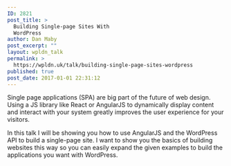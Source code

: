 ```yaml
---
ID: 2821
post_title: >
  Building Single-page Sites With
  WordPress
author: Dan Maby
post_excerpt: ""
layout: wpldn_talk
permalink: >
  https://wpldn.uk/talk/building-single-page-sites-wordpress
published: true
post_date: 2017-01-01 22:31:12
---
```

Single page applications (SPA) are big part of the future of web design. Using a JS library like React or AngularJS to dynamically display content and interact with your system greatly improves the user experience for your visitors.

In this talk I will be showing you how to use AngularJS and the WordPress API to build a single-page site. I want to show you the basics of building websites this way so you can easily expand the given examples to build the applications you want with WordPress.